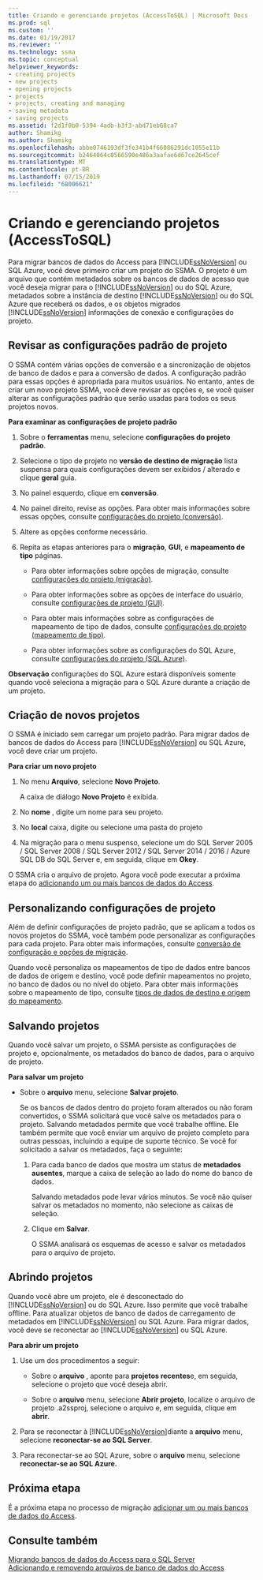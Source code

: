 ```yaml
---
title: Criando e gerenciando projetos (AccessToSQL) | Microsoft Docs
ms.prod: sql
ms.custom: ''
ms.date: 01/19/2017
ms.reviewer: ''
ms.technology: ssma
ms.topic: conceptual
helpviewer_keywords:
- creating projects
- new projects
- opening projects
- projects
- projects, creating and managing
- saving metadata
- saving projects
ms.assetid: f2d1f0b0-5394-4adb-b3f3-abd71eb68ca7
author: Shamikg
ms.author: Shamikg
ms.openlocfilehash: abbe0746193df3fe341b4f66086291dc1055e11b
ms.sourcegitcommit: b2464064c0566590e486a3aafae6d67ce2645cef
ms.translationtype: MT
ms.contentlocale: pt-BR
ms.lasthandoff: 07/15/2019
ms.locfileid: "68006621"
---
```

# <a name="creating-and-managing-projects-accesstosql"></a>Criando e gerenciando projetos (AccessToSQL)
Para migrar bancos de dados do Access para [!INCLUDE[ssNoVersion](../../includes/ssnoversion-md.md)] ou SQL Azure, você deve primeiro criar um projeto do SSMA. O projeto é um arquivo que contém metadados sobre os bancos de dados de acesso que você deseja migrar para o [!INCLUDE[ssNoVersion](../../includes/ssnoversion-md.md)] ou do SQL Azure, metadados sobre a instância de destino [!INCLUDE[ssNoVersion](../../includes/ssnoversion-md.md)] ou do SQL Azure que receberá os dados, e os objetos migrados [!INCLUDE[ssNoVersion](../../includes/ssnoversion-md.md)] informações de conexão e configurações do projeto.  
  
## <a name="reviewing-default-project-settings"></a>Revisar as configurações padrão de projeto  
O SSMA contém várias opções de conversão e a sincronização de objetos de banco de dados e para a conversão de dados. A configuração padrão para essas opções é apropriada para muitos usuários. No entanto, antes de criar um novo projeto SSMA, você deve revisar as opções e, se você quiser alterar as configurações padrão que serão usadas para todos os seus projetos novos.  
  
**Para examinar as configurações de projeto padrão**  
  
1.  Sobre o **ferramentas** menu, selecione **configurações do projeto padrão**.  
  
2.  Selecione o tipo de projeto no **versão de destino de migração** lista suspensa para quais configurações devem ser exibidos / alterado e clique **geral** guia.  
  
3.  No painel esquerdo, clique em **conversão**.  
  
4.  No painel direito, revise as opções. Para obter mais informações sobre essas opções, consulte [configurações do projeto (conversão)](https://msdn.microsoft.com/bcebc635-c638-4ddb-924c-b9ccfef86388).  
  
5.  Altere as opções conforme necessário.  
  
6.  Repita as etapas anteriores para o **migração**, **GUI**, e **mapeamento de tipo** páginas.  
  
    -   Para obter informações sobre opções de migração, consulte [configurações do projeto (migração)](https://msdn.microsoft.com/4caebc9c-8680-4b99-a8fa-89c43161c95d).  
  
    -   Para obter informações sobre as opções de interface do usuário, consulte [configurações de projeto (GUI)](https://msdn.microsoft.com/cf06baf1-8714-48a3-95dc-781f6ca53693).  
  
    -   Para obter mais informações sobre as configurações de mapeamento de tipo de dados, consulte [configurações do projeto (mapeamento de tipo)](https://msdn.microsoft.com/b87b9683-abed-4677-8c50-18bdba704655).  
  
    -   Para obter informações sobre as configurações do SQL Azure, consulte [configurações do projeto (SQL Azure)](https://msdn.microsoft.com/bbb8a204-d0e4-4f0b-9709-271feb1f136e).  
  
**Observação** configurações do SQL Azure estará disponíveis somente quando você seleciona a migração para o SQL Azure durante a criação de um projeto.  
  
## <a name="creating-new-projects"></a>Criação de novos projetos  
O SSMA é iniciado sem carregar um projeto padrão. Para migrar dados de bancos de dados do Access para [!INCLUDE[ssNoVersion](../../includes/ssnoversion-md.md)] ou SQL Azure, você deve criar um projeto.  
  
**Para criar um novo projeto**  
  
1.  No menu **Arquivo**, selecione **Novo Projeto**.  
  
    A caixa de diálogo **Novo Projeto** é exibida.  
  
2.  No **nome** , digite um nome para seu projeto.  
  
3.  No **local** caixa, digite ou selecione uma pasta do projeto  
  
4.  Na migração para o menu suspenso, selecione um do SQL Server 2005 / SQL Server 2008 / SQL Server 2012 / SQL Server 2014 / 2016 / Azure SQL DB do SQL Server e, em seguida, clique em **Okey**.  
  
O SSMA cria o arquivo de projeto. Agora você pode executar a próxima etapa do [adicionando um ou mais bancos de dados do Access](adding-and-removing-access-database-files-accesstosql.md).  
  
## <a name="customizing-project-settings"></a>Personalizando configurações de projeto  
Além de definir configurações de projeto padrão, que se aplicam a todos os novos projetos do SSMA, você também pode personalizar as configurações para cada projeto. Para obter mais informações, consulte [conversão de configuração e opções de migração](setting-conversion-and-migration-options-accesstosql.md).  
  
Quando você personaliza os mapeamentos de tipo de dados entre bancos de dados de origem e destino, você pode definir mapeamentos no projeto, no banco de dados ou no nível do objeto. Para obter mais informações sobre o mapeamento de tipo, consulte [tipos de dados de destino e origem do mapeamento](mapping-source-and-target-data-types-accesstosql.md).  
  
## <a name="saving-projects"></a>Salvando projetos  
Quando você salvar um projeto, o SSMA persiste as configurações de projeto e, opcionalmente, os metadados do banco de dados, para o arquivo de projeto.  
  
**Para salvar um projeto**  
  
-   Sobre o **arquivo** menu, selecione **Salvar projeto**.  
  
    Se os bancos de dados dentro do projeto foram alterados ou não foram convertidos, o SSMA solicitará que você salve os metadados para o projeto. Salvando metadados permite que você trabalhe offline. Ele também permite que você enviar um arquivo de projeto completo para outras pessoas, incluindo a equipe de suporte técnico. Se você for solicitado a salvar os metadados, faça o seguinte:  
  
    1.  Para cada banco de dados que mostra um status de **metadados ausentes**, marque a caixa de seleção ao lado do nome do banco de dados.  
  
        Salvando metadados pode levar vários minutos. Se você não quiser salvar os metadados no momento, não selecione as caixas de seleção.  
  
    2.  Clique em **Salvar**.  
  
        O SSMA analisará os esquemas de acesso e salvar os metadados para o arquivo de projeto.  
  
## <a name="opening-projects"></a>Abrindo projetos  
Quando você abre um projeto, ele é desconectado do [!INCLUDE[ssNoVersion](../../includes/ssnoversion-md.md)] ou do SQL Azure. Isso permite que você trabalhe offline. Para atualizar objetos de banco de dados de carregamento de metadados em [!INCLUDE[ssNoVersion](../../includes/ssnoversion-md.md)] ou SQL Azure. Para migrar dados, você deve se reconectar ao [!INCLUDE[ssNoVersion](../../includes/ssnoversion-md.md)] ou SQL Azure.  
  
**Para abrir um projeto**  
  
1.  Use um dos procedimentos a seguir:  
  
    -   Sobre o **arquivo** , aponte para **projetos recentes**e, em seguida, selecione o projeto que você deseja abrir.  
  
    -   Sobre o **arquivo** menu, selecione **Abrir projeto**, localize o arquivo de projeto .a2ssproj, selecione o arquivo e, em seguida, clique em **abrir**.  
  
2.  Para se reconectar à [!INCLUDE[ssNoVersion](../../includes/ssnoversion-md.md)]diante a **arquivo** menu, selecione **reconectar-se ao SQL Server**.  
  
3.  Para reconectar-se ao SQL Azure, sobre o **arquivo** menu, selecione **reconectar-se ao SQL Azure.**  
  
## <a name="next-step"></a>Próxima etapa  
É a próxima etapa no processo de migração [adicionar um ou mais bancos de dados do Access](adding-and-removing-access-database-files-accesstosql.md).  
  
## <a name="see-also"></a>Consulte também  
[Migrando bancos de dados do Access para o SQL Server](migrating-access-databases-to-sql-server-azure-sql-db-accesstosql.md)  
[Adicionando e removendo arquivos de banco de dados do Access](adding-and-removing-access-database-files-accesstosql.md)  
  
